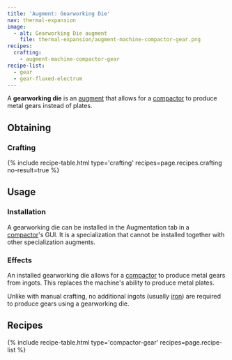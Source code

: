 ```yaml
---
title: 'Augment: Gearworking Die'
nav: thermal-expansion
image:
  - alt: Gearworking Die augment
    file: thermal-expansion/augment-machine-compactor-gear.png
recipes:
  crafting:
    - augment-machine-compactor-gear
recipe-list:
  - gear
  - gear-fluxed-electrum
---
```


A **gearworking die** is an [augment](/docs/augments/) that allows for a
[compactor](/docs/compactor/) to produce metal gears instead of plates.


Obtaining
---------

### Crafting
{% include recipe-table.html type='crafting' recipes=page.recipes.crafting no-result=true %}


Usage
-----

### Installation
A gearworking die can be installed in the Augmentation tab in a
[compactor](/docs/compactor/)'s GUI. It is a specialization that cannot be
installed together with other specialization augments.

### Effects
An installed gearworking die allows for a [compactor](/docs/compactor/) to
produce metal gears from ingots. This replaces the machine's ability to produce
metal plates.

Unlike with manual crafting, no additional ingots (usually
[iron](https://minecraft.gamepedia.com/Iron_Ingot)) are required to produce
gears using a gearworking die.


Recipes
-------

{% include recipe-table.html type='compactor-gear' recipes=page.recipe-list %}
